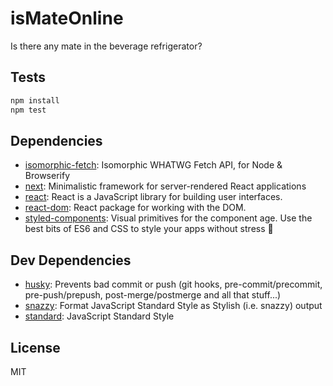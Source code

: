 # isMateOnline

Is there any mate in the beverage refrigerator?

## Tests

```sh
npm install
npm test
```

## Dependencies

- [isomorphic-fetch](https://github.com/matthew-andrews/isomorphic-fetch): Isomorphic WHATWG Fetch API, for Node &amp; Browserify
- [next](): Minimalistic framework for server-rendered React applications
- [react](): React is a JavaScript library for building user interfaces.
- [react-dom](): React package for working with the DOM.
- [styled-components](https://github.com/styled-components/styled-components): Visual primitives for the component age. Use the best bits of ES6 and CSS to style your apps without stress 💅

## Dev Dependencies

- [husky](https://github.com/typicode/husky): Prevents bad commit or push (git hooks, pre-commit/precommit, pre-push/prepush, post-merge/postmerge and all that stuff...)
- [snazzy](https://github.com/feross/snazzy): Format JavaScript Standard Style as Stylish (i.e. snazzy) output
- [standard](https://github.com/feross/standard): JavaScript Standard Style


## License

MIT
